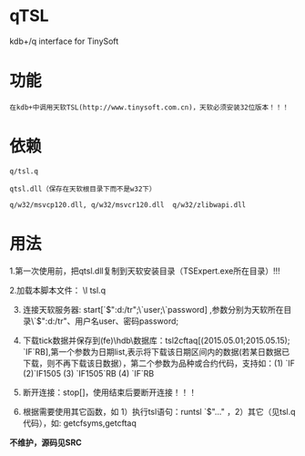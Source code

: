 # qTSL
kdb+/q interface for TinySoft


# 功能

    在kdb+中调用天软TSL(http://www.tinysoft.com.cn)，天软必须安装32位版本！！！

# 依赖

	q/tsl.q
	
	qtsl.dll（保存在天软根目录下而不是w32下）
	
	q/w32/msvcp120.dll, q/w32/msvcr120.dll  q/w32/zlibwapi.dll

# 用法

1.第一次使用前，把qtsl.dll复制到天软安装目录（TSExpert.exe所在目录）!!!

2.加载本脚本文件： \l tsl.q

3. 连接天软服务器: start[\`$":d:/tr";\`user;\`password] ,参数分别为天软所在目录\`$":d:/tr"、用户名user、密码password;

4. 下载tick数据并保存到(fe)\hdb\数据库：tsl2cftaq[(2015.05.01;2015.05.15); \`IF\`RB],第一个参数为日期list,表示将下载该日期区间内的数据(若某日数据已下载，则不再下载该日数据），第二个参数为品种或合约代码，支持如：(1) \`IF   (2)\`IF1505  (3) \`IF1505\`RB  (4) \`IF\`RB

5. 断开连接：stop[]，使用结束后要断开连接！！！

6. 根据需要使用其它函数，如 1）执行tsl语句：runtsl \`$"..."  ，2）其它（见tsl.q代码），如: getcfsyms,getcftaq


**不维护，源码见SRC**

